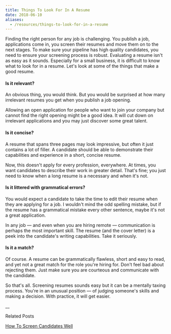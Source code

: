```yaml
---
title: Things To Look For In A Resume
date: 2018-06-10
aliases:
  - /resources/things-to-look-for-in-a-resume
---
```

Finding the right person for any job is challenging. You publish a job, applications come in, you screen their resumes and move them on to the next stages. To make sure your pipeline has high quality candidates, you need to ensure your screening process is robust.
Evaluating a resume isn't as easy as it sounds. Especially for a small business, it is difficult to know what to look for in a resume. Let's look at some of the things that make a good resume.

#### Is it relevant?

An obvious thing, you would think. But you would be surprised at how many irrelevant resumes you get when you publish a job opening.

Allowing an open application for people who want to join your company but cannot find the right opening might be a good idea. It will cut down on irrelevant applications and you may just discover some great talent.

#### Is it concise?

A resume that spans three pages may look impressive, but often it just contains a lot of filler. A candidate should be able to demonstrate their capabilities and experience in a short, concise resume.

Now, this doesn't apply for every profession, everywhere. At times, you want candidates to describe their work in greater detail. That's fine; you just need to know when a long resume is a necessary and when it's not.

#### Is it littered with grammatical errors?

You would expect a candidate to take the time to edit their resume when they are applying for a job. I wouldn't mind the odd spelling mistake, but if the resume has a grammatical mistake every other sentence, maybe it's not a great application.

In any job — and even when you are hiring remote — communication is perhaps the most important skill. The resume (and the cover letter) is a peek into the candidate's writing capabilities. Take it seriously.

#### Is it a match?

Of course. A resume can be grammatically flawless, short and easy to read, and yet not a great match for the role you're hiring for. Don't feel bad about rejecting them. Just make sure you are courteous and communicate with the candidate.

So that's all. Screening resumes sounds easy but it can be a mentally taxing process. You're in an unusual position — of judging someone's skills and making a decision. With practice, it will get easier.

\_\_

Related Posts

[How To Screen Candidates Well](/resources/screening/candidate-screening)
